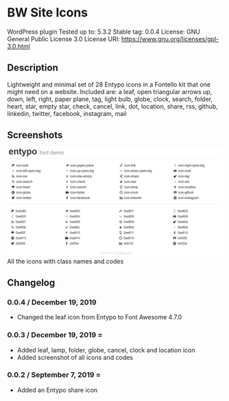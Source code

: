 # BW Site Icons
WordPress plugin
Tested up to: 5.3.2
Stable tag: 0.0.4
License: GNU General Public License 3.0
License URI: https://www.gnu.org/licenses/gpl-3.0.html

## Description
Lightweight and minimal set of 28 Entypo icons in a Fontello kit that one might need on a website.
Included are: a leaf, open triangular arrows up, down, left, right, paper plane, tag, light bulb, globe, clock, search, folder, heart, star, empty star, check, cancel, link, dot, location, share, rss, github, linkedin, twitter, facebook, instagram, mail

## Screenshots

![Screenshot of all the included icons](screenshot-1.png)
All the icons with class names and codes

## Changelog

### 0.0.4 / December 19, 2019
* Changed the leaf icon from Entypo to Font Awesome 4.7.0

### 0.0.3 / December 19, 2019 =
* Added leaf, lamp, folder, globe, cancel, clock and location icon
* Added screenshot of all icons and codes

### 0.0.2 / September 7, 2019 =
* Added an Entypo share icon